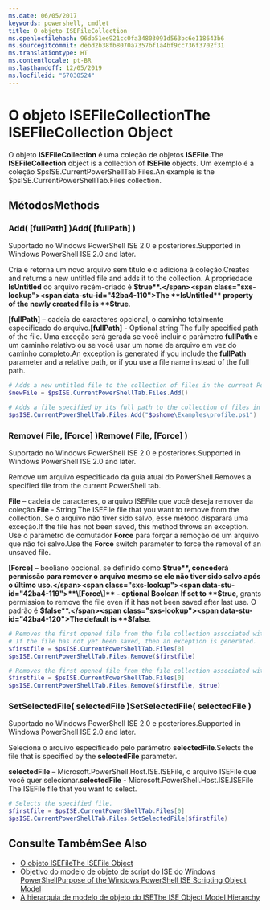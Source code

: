 ```yaml
---
ms.date: 06/05/2017
keywords: powershell, cmdlet
title: O objeto ISEFileCollection
ms.openlocfilehash: 96db51ee921cc0fa34803091d563bc6e118643b6
ms.sourcegitcommit: debd2b38fb8070a7357bf1a4bf9cc736f3702f31
ms.translationtype: HT
ms.contentlocale: pt-BR
ms.lasthandoff: 12/05/2019
ms.locfileid: "67030524"
---
```

# <a name="the-isefilecollection-object"></a><span data-ttu-id="42ba4-103">O objeto ISEFileCollection</span><span class="sxs-lookup"><span data-stu-id="42ba4-103">The ISEFileCollection Object</span></span>

<span data-ttu-id="42ba4-104">O objeto **ISEFileCollection** é uma coleção de objetos **ISEFile**.</span><span class="sxs-lookup"><span data-stu-id="42ba4-104">The **ISEFileCollection** object is a collection of **ISEFile** objects.</span></span> <span data-ttu-id="42ba4-105">Um exemplo é a coleção $psISE.CurrentPowerShellTab.Files.</span><span class="sxs-lookup"><span data-stu-id="42ba4-105">An example is the $psISE.CurrentPowerShellTab.Files collection.</span></span>

## <a name="methods"></a><span data-ttu-id="42ba4-106">Métodos</span><span class="sxs-lookup"><span data-stu-id="42ba4-106">Methods</span></span>

### <a name="add-fullpath-"></a><span data-ttu-id="42ba4-107">Add\( \[fullPath\] \)</span><span class="sxs-lookup"><span data-stu-id="42ba4-107">Add\( \[fullPath\] \)</span></span>

<span data-ttu-id="42ba4-108">Suportado no Windows PowerShell ISE 2.0 e posteriores.</span><span class="sxs-lookup"><span data-stu-id="42ba4-108">Supported in Windows PowerShell ISE 2.0 and later.</span></span>

<span data-ttu-id="42ba4-109">Cria e retorna um novo arquivo sem título e o adiciona à coleção.</span><span class="sxs-lookup"><span data-stu-id="42ba4-109">Creates and returns a new untitled file and adds it to the collection.</span></span> <span data-ttu-id="42ba4-110">A propriedade **IsUntitled** do arquivo recém-criado é **$true**.</span><span class="sxs-lookup"><span data-stu-id="42ba4-110">The **IsUntitled** property of the newly created file is **$true**.</span></span>

<span data-ttu-id="42ba4-111">**\[fullPath\]** – cadeia de caracteres opcional, o caminho totalmente especificado do arquivo.</span><span class="sxs-lookup"><span data-stu-id="42ba4-111">**\[fullPath\]** - Optional string The fully specified path of the file.</span></span> <span data-ttu-id="42ba4-112">Uma exceção será gerada se você incluir o parâmetro **fullPath** e um caminho relativo ou se você usar um nome de arquivo em vez do caminho completo.</span><span class="sxs-lookup"><span data-stu-id="42ba4-112">An exception is generated if you include the **fullPath** parameter and a relative path, or if you use a file name instead of the full path.</span></span>

```powershell
# Adds a new untitled file to the collection of files in the current PowerShell tab.
$newFile = $psISE.CurrentPowerShellTab.Files.Add()

# Adds a file specified by its full path to the collection of files in the current PowerShell tab.
$psISE.CurrentPowerShellTab.Files.Add("$pshome\Examples\profile.ps1")
```

### <a name="remove-file-force-"></a><span data-ttu-id="42ba4-113">Remove\( File, \[Force\] \)</span><span class="sxs-lookup"><span data-stu-id="42ba4-113">Remove\( File, \[Force\] \)</span></span>

<span data-ttu-id="42ba4-114">Suportado no Windows PowerShell ISE 2.0 e posteriores.</span><span class="sxs-lookup"><span data-stu-id="42ba4-114">Supported in Windows PowerShell ISE 2.0 and later.</span></span>

<span data-ttu-id="42ba4-115">Remove um arquivo especificado da guia atual do PowerShell.</span><span class="sxs-lookup"><span data-stu-id="42ba4-115">Removes a specified file from the current PowerShell tab.</span></span>

<span data-ttu-id="42ba4-116">**File** – cadeia de caracteres, o arquivo ISEFile que você deseja remover da coleção.</span><span class="sxs-lookup"><span data-stu-id="42ba4-116">**File** - String The ISEFile file that you want to remove from the collection.</span></span> <span data-ttu-id="42ba4-117">Se o arquivo não tiver sido salvo, esse método disparará uma exceção.</span><span class="sxs-lookup"><span data-stu-id="42ba4-117">If the file has not been saved, this method throws an exception.</span></span> <span data-ttu-id="42ba4-118">Use o parâmetro de comutador **Force** para forçar a remoção de um arquivo que não foi salvo.</span><span class="sxs-lookup"><span data-stu-id="42ba4-118">Use the **Force** switch parameter to force the removal of an unsaved file.</span></span>

<span data-ttu-id="42ba4-119">**\[Force\]** – booliano opcional, se definido como **$true**, concederá permissão para remover o arquivo mesmo se ele não tiver sido salvo após o último uso.</span><span class="sxs-lookup"><span data-stu-id="42ba4-119">**\[Force\]** - optional Boolean If set to **$true**, grants permission to remove the file even if it has not been saved after last use.</span></span> <span data-ttu-id="42ba4-120">O padrão é **$false**.</span><span class="sxs-lookup"><span data-stu-id="42ba4-120">The default is **$false**.</span></span>

```powershell
# Removes the first opened file from the file collection associated with the current PowerShell tab.
# If the file has not yet been saved, then an exception is generated.
$firstfile = $psISE.CurrentPowerShellTab.Files[0]
$psISE.CurrentPowerShellTab.Files.Remove($firstfile)

# Removes the first opened file from the file collection associated with the current PowerShell tab, even if it has not been saved.
$firstfile = $psISE.CurrentPowerShellTab.Files[0]
$psISE.CurrentPowerShellTab.Files.Remove($firstfile, $true)
```

### <a name="setselectedfile-selectedfile-"></a><span data-ttu-id="42ba4-121">SetSelectedFile\( selectedFile \)</span><span class="sxs-lookup"><span data-stu-id="42ba4-121">SetSelectedFile\( selectedFile \)</span></span>

<span data-ttu-id="42ba4-122">Suportado no Windows PowerShell ISE 2.0 e posteriores.</span><span class="sxs-lookup"><span data-stu-id="42ba4-122">Supported in Windows PowerShell ISE 2.0 and later.</span></span>

<span data-ttu-id="42ba4-123">Seleciona o arquivo especificado pelo parâmetro **selectedFile**.</span><span class="sxs-lookup"><span data-stu-id="42ba4-123">Selects the file that is specified by the **selectedFile** parameter.</span></span>

<span data-ttu-id="42ba4-124">**selectedFile** – Microsoft.PowerShell.Host.ISE.ISEFile, o arquivo ISEFile que você quer selecionar.</span><span class="sxs-lookup"><span data-stu-id="42ba4-124">**selectedFile** - Microsoft.PowerShell.Host.ISE.ISEFile The ISEFile file that you want to select.</span></span>

```powershell
# Selects the specified file.
$firstfile = $psISE.CurrentPowerShellTab.Files[0]
$psISE.CurrentPowerShellTab.Files.SetSelectedFile($firstfile)
```

## <a name="see-also"></a><span data-ttu-id="42ba4-125">Consulte Também</span><span class="sxs-lookup"><span data-stu-id="42ba4-125">See Also</span></span>

- [<span data-ttu-id="42ba4-126">O objeto ISEFile</span><span class="sxs-lookup"><span data-stu-id="42ba4-126">The ISEFile Object</span></span>](The-ISEFile-Object.md)
- [<span data-ttu-id="42ba4-127">Objetivo do modelo de objeto de script do ISE do Windows PowerShell</span><span class="sxs-lookup"><span data-stu-id="42ba4-127">Purpose of the Windows PowerShell ISE Scripting Object Model</span></span>](Purpose-of-the-Windows-PowerShell-ISE-Scripting-Object-Model.md)
- [<span data-ttu-id="42ba4-128">A hierarquia de modelo de objeto do ISE</span><span class="sxs-lookup"><span data-stu-id="42ba4-128">The ISE Object Model Hierarchy</span></span>](The-ISE-Object-Model-Hierarchy.md)
